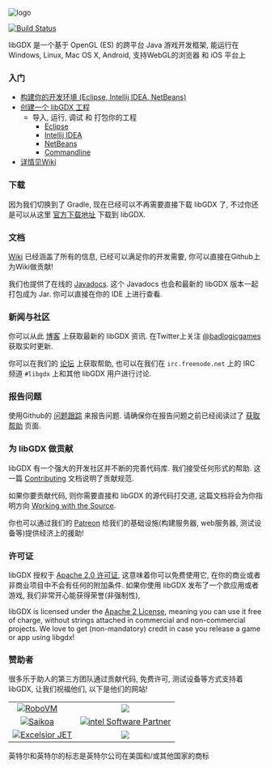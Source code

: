 ![logo](http://libgdx.badlogicgames.com/img/logo.png)

[![Build Status](http://144.76.220.132:8080/buildStatus/icon?job=libgdx&.png)](http://144.76.220.132:8080/job/libgdx/)

libGDX 是一个基于 OpenGL (ES) 的跨平台 Java 游戏开发框架, 能运行在 Windows, Linux, Mac OS X, Android, 支持WebGL的浏览器 和 iOS 平台上 

### 入门
  * [构建你的开发环境 (Eclipse, Intellij IDEA, NetBeans)](https://github.com/libgdx/libgdx/wiki/Setting-up-your-Development-Environment-%28Eclipse%2C-Intellij-IDEA%2C-NetBeans%29)
  * [创建一个 libGDX 工程](https://github.com/libgdx/libgdx/wiki/Project-Setup-Gradle)
    * 导入, 运行, 调试 和 打包你的工程
      * [Eclipse](https://github.com/libgdx/libgdx/wiki/Gradle-and-Eclipse)
      * [Intellij IDEA](https://github.com/libgdx/libgdx/wiki/Gradle-and-Intellij-IDEA)
      * [NetBeans](https://github.com/libgdx/libgdx/wiki/Gradle-and-NetBeans)
      * [Commandline](https://github.com/libgdx/libgdx/wiki/Gradle-on-the-Commandline)
  * [详情见Wiki](https://github.com/libgdx/libgdx/wiki)

### 下载
因为我们切换到了 Gradle, 现在已经可以不再需要直接下载 libGDX 了, 不过你还是可以从这里  [官方下载地址](http://libgdx.badlogicgames.com/download.html) 下载到 libGDX.

### 文档
[Wiki](https://github.com/libgdx/libgdx/wiki) 已经涵盖了所有的信息, 
已经可以满足你的开发需要, 你可以直接在Github上为Wiki做贡献!

我们也提供了在线的 [Javadocs](http://libgdx.badlogicgames.com/nightlies/docs/api/). 
这个 Javadocs 也会和最新的 libGDX 版本一起打包成为 Jar. 你可以直接在你的 IDE 上进行查看.

### 新闻与社区
你可以从此 [博客](http://www.badlogicgames.com) 上获取最新的 libGDX 资讯.
在Twitter上关注 [@badlogicgames](https://twitter.com/badlogicgames) 获取实时更新.

你可以在我们的 [论坛](http://badlogicgames.com/forum/) 上获取帮助,
也可以在我们在 `irc.freenode.net` 上的 IRC 频道 `#libgdx` 上和其他 libGDX 用户进行讨论.

### 报告问题
使用Github的 [问题跟踪](https://github.com/libgdx/libgdx/issues?page=1&state=open) 来报告问题.
请确保你在报告问题之前已经阅读过了 [获取帮助](https://github.com/libgdx/libgdx/wiki/Getting-help) 页面.

### 为 libGDX 做贡献
libGDX 有一个强大的开发社区并不断的完善代码库. 我们接受任何形式的帮助. 这一篇  [Contributing](https://github.com/libgdx/libgdx/wiki/Contributing) 文档说明了贡献规范.

如果你要贡献代码, 则你需要直接和 libGDX 的源代码打交道, 这篇文档将会为你指明方向 [Working with the Source](https://github.com/libgdx/libgdx/wiki/Running-demos-%26-tests).

你也可以通过我们的 [Patreon](http://patreon.com/libgdx) 给我们的基础设施(构建服务器, web服务器, 测试设备等)提供经济上的援助!

### 许可证
libGDX 授权于 [Apache 2.0 许可证](http://www.apache.org/licenses/LICENSE-2.0.html),
这意味着你可以免费使用它, 在你的商业或者非商业项目中不会有任何的附加条件. 
如果你使用 libGDX 发布了一个款应用或者游戏, 我们非常开心能获得荣誉(非强制性), 

libGDX is licensed under the [Apache 2 License](http://www.apache.org/licenses/LICENSE-2.0.html), meaning you
can use it free of charge, without strings attached in commercial and non-commercial projects. We love to
get (non-mandatory) credit in case you release a game or app using libgdx!

### 赞助者
很多乐于助人的第三方团队通过贡献代码, 免费许可, 测试设备等方式支持着 libGDX, 让我们祝福他们, 以下是他们的网站!

<table>
<tr>
<td style="text-align: center;"><a href="http://bit.ly/robovmgdx"><img style="margin-right:20px" src="http://libgdx.badlogicgames.com/img/robovm.png" alt="RoboVM" /></a></td>
<td style="text-align: center;"><a href="http://bit.ly/spinegdx"><img src="http://libgdx.badlogicgames.com/img/spine.png"></a></td>
</tr>

<tr>
<td style="text-align: center;"><a href="http://bit.ly/saikoagdx"><img style="margin-right:20px" src="http://libgdx.badlogicgames.com/img/saikoa.png" alt="Saikoa" /></a></td>
<td style="text-align: center;"><a href="http://bit.ly/intelgdx"><img src="http://libgdx.badlogicgames.com/img/intel.png" alt="intel Software Partner" /></a></td>
</tr>

<tr>
<td style="text-align: center;"><a href="http://bit.ly/jetblog"><img src="http://libgdx.badlogicgames.com/img/excelsior.png" alt="Excelsior JET"></a></td>
<td style="text-align: center;"><a href="http://bit.ly/nextpeergdx"><img src="http://libgdx.badlogicgames.com/img/nextpeer.png"></a></td>
</tr>
</table>

英特尔和英特尔的标志是英特尔公司在美国和/或其他国家的商标
